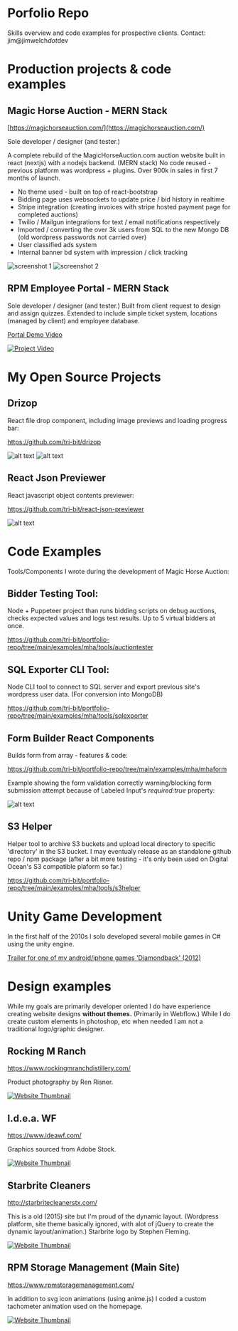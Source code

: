 # Porfolio Repo

Skills overview and code examples for prospective clients.
Contact: jim@jimwelch*dot*dev

# Production projects & code examples

## Magic Horse Auction - MERN Stack
[https://magichorseauction.com/](https://magichorseauction.com/)

Sole developer / designer (and tester.)

A complete rebuild of the MagicHorseAuction.com auction website built in react (nextjs) with a nodejs backend. (MERN stack) No code reused - previous platform was wordpress + plugins.
Over 900k in sales in first 7 months of launch.

- No theme used - built on top of react-bootstrap
- Bidding page uses websockets to update price / bid history in realtime
- Stripe integration (creating invoices with stripe hosted payment page for completed auctions)
- Twilio / Mailgun integrations for text / email notifications respectively
- Imported / converting the over 3k users from SQL to the new Mongo DB (old wordpress passwords not carried over)
- User classified ads system
- Internal banner bd system with impression / click tracking

![screenshot 1](https://github.com/tri-bit/portfolio-repo/blob/main/media/images/MagicHorseAuction-screenshot2.jpg)
![screenshot 2](https://github.com/tri-bit/portfolio-repo/blob/main/media/images/MagicHorseAuction-screenshot1.jpg)

## RPM Employee Portal - MERN Stack

Sole developer / designer (and tester.)
Built from client request to design and assign quizzes. Extended to include simple ticket system, locations (managed by client) and employee database.

[Portal Demo Video](https://s3.us-west-1.wasabisys.com/portfolio3400/sitevideos/rpm_portal.mp4)

[![Project Video](https://github.com/tri-bit/portfolio-repo/blob/main/media/images/RPMPortal_video.jpg?raw=true)](https://s3.us-west-1.wasabisys.com/portfolio3400/sitevideos/rpm_portal.mp4)

# My Open Source Projects

## Drizop

React file drop component, including image previews and loading progress bar:

https://github.com/tri-bit/drizop

![alt text](https://github.com/tri-bit/drizop/blob/master/docs/images/drizop_07.png?raw=true "Example2")
![alt text](https://github.com/tri-bit/drizop/blob/master/docs/images/drizop_02.png?raw=true "Example2")

## React Json Previewer

React javascript object contents previewer:

https://github.com/tri-bit/react-json-previewer

![alt text](https://github.com/tri-bit/react-json-previewer/blob/master/docs/intro_image.png?raw=true "Example")

# Code Examples

Tools/Components I wrote during the development of Magic Horse Auction:

## Bidder Testing Tool:

Node + Puppeteer project than runs bidding scripts on debug auctions, checks expected values and logs test results. Up to 5 virtual bidders at once.

https://github.com/tri-bit/portfolio-repo/tree/main/examples/mha/tools/auctiontester

## SQL Exporter CLI Tool:

Node CLI tool to connect to SQL server and export previous site's wordpress user data. (For conversion into MongoDB)

https://github.com/tri-bit/portfolio-repo/tree/main/examples/mha/tools/sqlexporter

## Form Builder React Components

Builds form from array - features & code:

https://github.com/tri-bit/portfolio-repo/tree/main/examples/mha/mhaform

Example showing the form validation correctly warning/blocking form submission attempt because of Labeled Input's *required:true* property:

![alt text](https://github.com/tri-bit/portfolio-repo/blob/main/examples/mha/mhaform/media/MHAForm01.png?raw=true "Example")

## S3 Helper

Helper tool to archive S3 buckets and upload local directory to specific 'directory' in the S3 bucket. I may eventualy release as an standalone github repo / npm package (after a bit more testing - it's only been used on Digital Ocean's S3 compatible plaform so far.)

https://github.com/tri-bit/portfolio-repo/tree/main/examples/mha/tools/s3helper


# Unity Game Development
In the first half of the 2010s I solo developed several mobile games in C# using the unity engine.

[Trailer for one of my android/iphone games 'Diamondback' (2012)](https://s3.us-west-1.wasabisys.com/portfolio3400/sitevideos/Diamondback_Trailer_Web.mp4)


# Design examples
While my goals are primarily developer oriented I do have experience creating website designs **without themes.** (Primarily in Webflow.) While I do create custom elements in photoshop, etc when needed I am not a traditional logo/graphic designer.

## Rocking M Ranch
https://www.rockingmranchdistillery.com/

Product photography by Ren Risner.

[![Website Thumbnail](https://github.com/tri-bit/portfolio-repo/blob/main/media/images/designexamples/rockingmranch.png?raw=true)](https://www.rockingmranchdistillery.com/)

## I.d.e.a. WF
https://www.ideawf.com/

Graphics sourced from Adobe Stock.

[![Website Thumbnail](https://github.com/tri-bit/portfolio-repo/blob/main/media/images/designexamples/ideawf.png?raw=true)](https://www.ideawf.com/)

## Starbrite Cleaners
http://starbritecleanerstx.com/

This is a old (2015) site but I'm proud of the dynamic layout. (Wordpress platform, site theme basically ignored,  with alot of jQuery to create the dynamic layout/animation.) Starbrite logo by Stephen Fleming.

[![Website Thumbnail](https://github.com/tri-bit/portfolio-repo/blob/main/media/images/designexamples/starbrite.png?raw=true)](http://starbritecleanerstx.com/)

## RPM Storage Management (Main Site)
https://www.rpmstoragemanagement.com/

In addition to svg icon animations (using anime.js) I coded a custom tachometer animation used on the homepage.

[![Website Thumbnail](https://github.com/tri-bit/portfolio-repo/blob/main/media/images/designexamples/rpmstorage.png?raw=true)](https://www.rpmstoragemanagement.com/)




